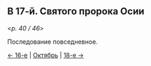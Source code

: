 
## В 17-й. Святого пророка Осии

<*p. 40 / 46*>

Последование повседневное. 

[← 16-е](10_16_MES.ru.md) | [Октябрь](README.md#17-й) | [18-е →](10_18_MES.ru.md)
